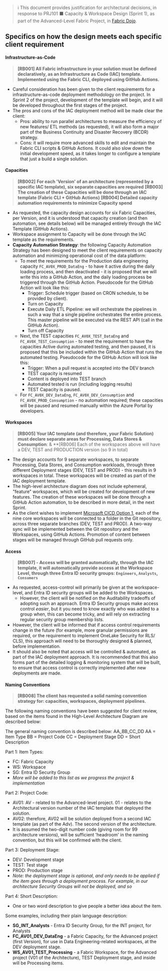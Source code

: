  >ℹ️ This document provides justification for architectural decisions, in response to PRJ101 ⬛ Capacity & Workspace Design (Sprint 1), as part of the Advanced-Level Fabric Project, in [Fabric Dojo](https://skool.com/fabricdojo/about). 

## Specifics on how the design meets each specific client requirement

#### Infrastructure-as-Code
> **[RB001] All Fabric infrastructure in your solution must be defined declaratively, as an Infrastructure as Code (IAC) template. Implemented using the Fabric CLI, deployed using GitHub Actions.**

- Careful consideration has been given to the client requirements for a infrastructure-as-code deployment methodology on the project. In Sprint 2 of the project, development of the template will begin, and it will be developed throughout the first stages of the project. 
- The pros and cons of the IAC deployment method will be made clear the client: 
	- Pros: ability to run parallel architectures to measure the efficiency of new features/ ETL methods (as requested), it will also form a major part of the Business Continuity and Disaster Recovery (BCDR) strategy. 
	- Cons: it will require more advanced skills to edit and maintain the Fabric CLI scripts & GitHub Actions. It could also slow down the initial development speed, as it takes longer to configure a template that just a build a single solution. 



#### Capacities
>**[RB002]** **For each 'Version' of an architecture (represented by a specific IAC template), six separate capacities are required**
**[RB003]** **The creation of these Capacities will be done through an IAC template (Fabric CLI + GitHub Actions)**
**[RB004] Detailed capacity automation requirements to minimize Capacity spend**

- As requested, the capacity design accounts for six Fabric Capacities, per Version, and it is understood that capacity creation (and then automation, see details below) will be managed entirely through the IAC Template (GitHub Actions). 
- Workspace assignment to Capacity will be done through the IAC template as the requirements. 
- **Capacity Automation Strategy**: the following Capacity Automation Strategy has been designed to meet the client requirements on capacity automation and minimizing operational cost of the data platform: 
	- To meet the requirements for the Production data engineering capacity `FC_AV0X_PROD_DataEng` - to have it active during the daily loading process, and then deactivated - it is proposed that we will write this into a GitHub Action, and the daily loading process be triggered through the GitHub Action. Pseudocode for the GitHub Action will look like this: 
		- Trigger: Schedule trigger (based on CRON schedule, to be provided by client). 
		- Turn on Capacity 
		- Execute Daily ETL Pipeline: we will orchestrate the pipelines in such a way that a single pipeline orchestrates the entire process. This master pipeline will be executed via the REST API (call in the GitHub Action). 
		- Turn off Capacity
	- Next, the TEST capacities `FC_AV0X_TEST_DataEng` and `FC_AV0X_TEST_Consumption` - to meet the requirement to have the capacities Active during automated testing, and then paused, it is proposed that this be included within the GitHub Action that runs the automated testing. Pseudocode for the GitHub Action will look like this: 
		- Trigger: When a pull request is accepted into the DEV branch
		- TEST capacity is resumed 
		- Content is deployed into TEST branch 
		- Automated tested is run (including logging results)
		- TEST Capacity is paused. 
	- For `FC_AV0X_DEV_DataEng`, `FC_AV0X_DEV_Consumption` and `FC_AV0X_PROD_Consumption` - no automation required; these capacities will be paused and resumed manually within the Azure Portal by developers. 

#### Workspaces
> **[RB005] Your IAC template (and therefore, your Fabric Solution) must declare separate areas for Processing, Data Stores & Consumption**: & **[RB006] Each of the workspaces above will have a DEV, TEST and PRODUCTION version (so 9 in total)

- The design accounts for 9 separate workspaces, to separate Processing, Data Stores, and Consumption workloads, through three different Deployment stages (DEV, TEST and PROD) - this results in 9 workspaces in total. These workspaces will be created as part of the IAC deployment template. 
- The high-level architecture diagram does not include ephemeral, "feature" workspaces, which will be created for development of new features. The creation of these workspaces will be done through a GitHub Action automation, to be described in more detail, in the next Sprint. 
- As the client wishes to implement [Microsoft CICD Option 1](https://learn.microsoft.com/en-us/fabric/cicd/manage-deployment#option-1---git--based-deployments), each of the nine core workspaces will be connected to a folder in the Git repository, across three separate branches (DEV, TEST and PROD). A two-way sync will be implemented between the Git repository and the Workspaces, using GitHub Actions. Promotion of content between stages will be managed through GitHub pull requests only. 

#### Access 
> **[RB007] - Access will be granted automatically, through the IAC template, it will automatically provide access at the Workspace Level, through three Entra ID security groups: `Engineers`, `Analysts`, `Consumers`**

- As requested, access-control will primarily be given at the workspace-level, and Entra ID security groups will be added to the Workspaces. 
	- However, the client will be notified on the Auditability tradeoffs of adopting such an approach. Entra ID Security groups make access control *easier*, but it you need to know exactly who was added to a group when, this can become tricky, and will rely on extracting regular security group membership lists. 
- However, the client will be informed that if access control requirements change in the future (for example, more granular permissions are required, or the requirement to implement OneLake Security for RLS/ CLS), this approach will need to be thoroughly designed & planned, before implementation. 
- It should also be noted that access will be controlled & automated, as part of the IAC deployment approach. It is recommended that this also forms part of the detailed logging & monitoring system that will be built, to ensure that access control is correctly implemented after new deployments are made. 

#### Naming Conventions
> **[RB008] The client has requested a solid naming convention strategy for: capacities, workspaces, deployment pipelines.**


The following naming conventions have been suggested for client review, based on the items found in the High-Level Architecture Diagram are described below: 

The general naming convention is described below: 
AA_BB_CC_DD
AA = Item Type 
BB = Project Code
CC = Deployment Stage
DD = Short Description

Part 1: Item Types: 
- FC: Fabric Capacity
- WS: Workspace
- SG: Entra ID Security Group
- *More will be added to this list as we progress the project & implementation*

Part 2: Project Code: 
- AV01: AV - related to the Advanced-level project. 01 - relates to the Architectural version number of the IAC template that deployed the solution. 
- AV02: therefore, AV02 will be solution deployed from a second IAC template (as part of the Adv). The second version of the architecture. 
- It is assumed the two-digit number code (giving room for 99 architecture versions), will be sufficient 'headroom' in the naming convention, but this will be confirmed with the client. 

Part 3: Deployment Stage: 
- DEV: Development stage
- TEST: Test stage 
- PROD: Production stage
- *Note: the deployment stage is optional, and only needs to be applied if the item goes through a deployment process. For example, in our architecture Security Groups will not be deployed, and so*  

Part 4: Short Description: 
- One or two word description to give people a better idea about the item. 

Some examples, including their plain language description: 
- **SG_INT_Analysts** - Entra ID Security Group, for the INT project, for Analysts
- **FC_AV01_DEV_DataEng** - a Fabric Capacity, for the Advanced project (first Version), for use in Data Engineering-related workspaces, at the DEV deployment stage. 
- **WS_AV01_TEST_Processing** - a Fabric Workspace, for the Advanced project (V01 of the Architecture), TEST Deployment stage, and inside will be Processing items. 


